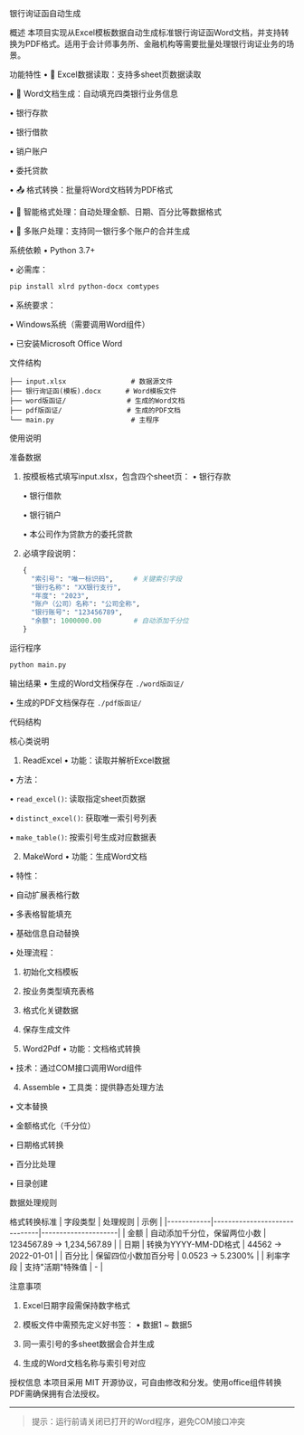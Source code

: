 银行询证函自动生成

概述
本项目实现从Excel模板数据自动生成标准银行询证函Word文档，并支持转换为PDF格式。适用于会计师事务所、金融机构等需要批量处理银行询证业务的场景。

功能特性
• 📁 Excel数据读取：支持多sheet页数据读取

• 📑 Word文档生成：自动填充四类银行业务信息

  • 银行存款

  • 银行借款

  • 销户账户

  • 委托贷款

• 📤 格式转换：批量将Word文档转为PDF格式

• 🔢 智能格式处理：自动处理金额、日期、百分比等数据格式

• 🔀 多账户处理：支持同一银行多个账户的合并生成


系统依赖
• Python 3.7+

• 必需库：

  ```bash
  pip install xlrd python-docx comtypes
  ```
• 系统要求：

  • Windows系统（需要调用Word组件）

  • 已安装Microsoft Office Word


文件结构
```
├── input.xlsx                # 数据源文件
├── 银行询证函(模板).docx      # Word模板文件
├── word版函证/               # 生成的Word文档
├── pdf版函证/                # 生成的PDF文档
└── main.py                   # 主程序
```

使用说明

准备数据
1. 按模板格式填写input.xlsx，包含四个sheet页：
   • 银行存款

   • 银行借款

   • 银行销户

   • 本公司作为贷款方的委托贷款


2. 必填字段说明：
   ```python
   {
     "索引号": "唯一标识码",     # 关键索引字段
     "银行名称": "XX银行支行",
     "年度": "2023",
     "账户（公司）名称": "公司全称",
     "银行账号": "123456789",
     "余额": 1000000.00        # 自动添加千分位
   }
   ```

运行程序
```bash
python main.py
```

输出结果
• 生成的Word文档保存在 `./word版函证/`

• 生成的PDF文档保存在 `./pdf版函证/`


代码结构

核心类说明

1. ReadExcel
• 功能：读取并解析Excel数据

• 方法：

  • `read_excel()`: 读取指定sheet页数据

  • `distinct_excel()`: 获取唯一索引号列表

  • `make_table()`: 按索引号生成对应数据表


2. MakeWord
• 功能：生成Word文档

• 特性：

  • 自动扩展表格行数

  • 多表格智能填充

  • 基础信息自动替换

• 处理流程：

  1. 初始化文档模板
  2. 按业务类型填充表格
  3. 格式化关键数据
  4. 保存生成文件

3. Word2Pdf
• 功能：文档格式转换

• 技术：通过COM接口调用Word组件


4. Assemble
• 工具类：提供静态处理方法

  • 文本替换

  • 金额格式化（千分位）

  • 日期格式转换

  • 百分比处理

  • 目录创建


数据处理规则

格式转换标准
| 字段类型   | 处理规则                     | 示例                |
|------------|------------------------------|---------------------|
| 金额       | 自动添加千分位，保留两位小数 | 1234567.89 → 1,234,567.89 |
| 日期       | 转换为YYYY-MM-DD格式         | 44562 → 2022-01-01 |
| 百分比     | 保留四位小数加百分号         | 0.0523 → 5.2300%   |
| 利率字段   | 支持"活期"特殊值             | -                   |

注意事项
1. Excel日期字段需保持数字格式
2. 模板文件中需预先定义好书签：
   • 数据1 ~ 数据5

3. 同一索引号的多sheet数据会合并生成
4. 生成的Word文档名称与索引号对应

授权信息
本项目采用 MIT 开源协议，可自由修改和分发。使用office组件转换PDF需确保拥有合法授权。

---
> 提示：运行前请关闭已打开的Word程序，避免COM接口冲突
